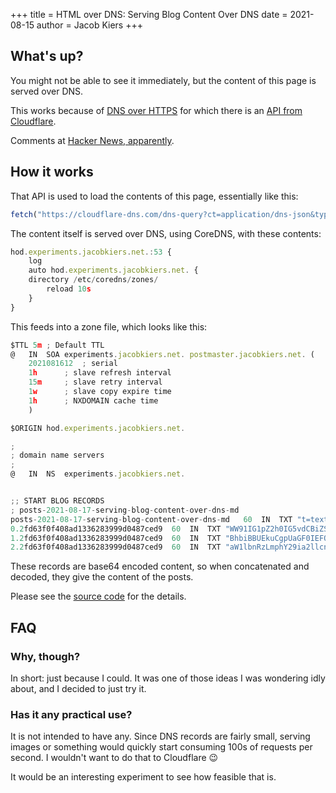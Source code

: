 +++
title = HTML over DNS: Serving Blog Content Over DNS
date = 2021-08-15
author = Jacob Kiers
+++

## What's up?

You might not be able to see it immediately, but the content of this page is served over DNS.

This works because of [DNS over HTTPS] for which there is an [API from Cloudflare].

Comments at [Hacker News, apparently][HN].

## How it works

That API is used to load the contents of this page, essentially like this:

```js
fetch("https://cloudflare-dns.com/dns-query?ct=application/dns-json&type=TXT&name=post.hod.experiments.jacobkiers.net");
```

The content itself is served over DNS, using CoreDNS, with these contents:

```js
hod.experiments.jacobkiers.net.:53 {
    log
    auto hod.experiments.jacobkiers.net. {
	directory /etc/coredns/zones/
        reload 10s
    }
}
```

This feeds into a zone file, which looks like this:

```js
$TTL 5m	; Default TTL
@	IN	SOA	experiments.jacobkiers.net.	postmaster.jacobkiers.net. (
	2021081612	; serial
	1h		; slave refresh interval
	15m		; slave retry interval
	1w		; slave copy expire time
	1h		; NXDOMAIN cache time
	)

$ORIGIN hod.experiments.jacobkiers.net.

;
; domain name servers
;
@	IN	NS  experiments.jacobkiers.net.


;; START BLOG RECORDS
; posts-2021-08-17-serving-blog-content-over-dns-md
posts-2021-08-17-serving-blog-content-over-dns-md	60	IN	TXT	"t=text/markdown;c=3;h=2fd63f0f408ad1336283999d0487ced9;m=eyJ0aXRsZSI6IlNlcnZpbmcgYmxvZyBjb250ZW50IG92ZXIgRE5TIiwiZGF0ZSI6IjIwMjEtMDgtMTUiLCJhdXRob3IiOiJKYWNvYiBLaWVycyJ9"
0.2fd63f0f408ad1336283999d0487ced9	60	IN	TXT	"WW91IG1pZ2h0IG5vdCBiZSBhYmxlIHRvIHNlZSBpdCBpbW1lZGlhdGVseSwgYnV0IHRoZSBjb250ZW50IG9mIHRoaXMgcGFnZSBpcyB2ZXJ2ZWQgb3ZlciBETlMuCgpUaGlzIHdvcmtzIGJlY2F1c2Ugb2YgdGhlIG5ldyBETlMtb3Zlci1IVFRQIHN1cHBvcnQsIHdoaWNoLCBhdCBsZWFzdCBhdCBDbG91ZGZsYXJlLCBhbHNvIGhhcy"
1.2fd63f0f408ad1336283999d0487ced9	60	IN	TXT	"BhbiBBUEkuCgpUaGF0IEFQSSBpcyB1c2VkIHRvIGxvYWQgdGhlIGNvbnRlbnRzIG9mIHRoaXMgcGFnZSwgZXNzZW50aWFsbHkgbGlrZSB0aGlzOgoKYGBganMKZmV0Y2goImh0dHBzOi8vY2xvdWRmbGFyZS1kbnMuY29tL2Rucy1xdWVyeT9jdD1hcHBsaWNhdGlvbi9kbnMtanNvbiZ0eXBlPVRYVCZuYW1lPXBvc3QuaG9kLmV4cGVy"
2.2fd63f0f408ad1336283999d0487ced9	60	IN	TXT	"aW1lbnRzLmphY29ia2llcnMubmV0Iik7CmBgYAoKUGxlYXNlIHNlZSB0aGUgW3NvdXJjZSBjb2RlXSBmb3IgdGhlIGRldGFpbHMgb2YgaG93IGl0IHdvcmtzLgoKW3NvdXJjZSBjb2RlXTogaHR0cHM6Ly9naXRodWIuY29tL2phY29ia2llcnMvaHRtbC1vdmVyLWRucwo="
```

These records are base64 encoded content, so when concatenated and decoded, they give the content of the posts.

Please see the [source code] for the details.

## FAQ

### Why, though?

In short: just because I could. It was one of those ideas I was wondering idly about, and I decided to just try it.

### Has it any practical use?

It is not intended to have any. Since DNS records are fairly small, serving images or something would quickly start
consuming 100s of requests per second. I wouldn't want to do that to Cloudflare 😉

It would be an interesting experiment to see how feasible that is.

[source code]: https://github.com/jacobkiers/html-over-dns "Yes, the title is a pun..."
[DNS over HTTPS]: https://en.wikipedia.org/wiki/DNS_over_HTTPS
[API from Cloudflare]: https://developers.cloudflare.com/1.1.1.1/dns-over-https/json-format
[HN]: https://news.ycombinator.com/item?id=28218406
